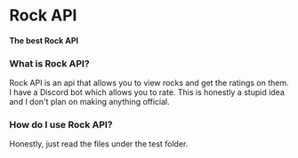 # Rock API 
#### The best Rock API


### What is Rock API?
Rock API is an api that allows you to view rocks and get the ratings on them. I have a Discord bot which allows you to rate. This is honestly a stupid idea and I don't plan on making anything official. 


### How do I use Rock API?

Honestly, just read the files under the test folder. 
